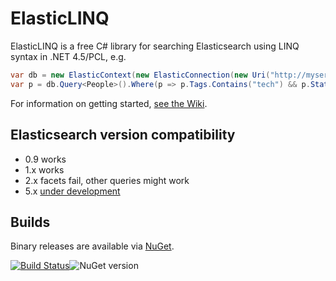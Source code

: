 # ElasticLINQ

ElasticLINQ is a free C# library for searching Elasticsearch using LINQ syntax in .NET 4.5/PCL, e.g.

```csharp
var db = new ElasticContext(new ElasticConnection(new Uri("http://myserver:9200")));
var p = db.Query<People>().Where(p => p.Tags.Contains("tech") && p.State == "WA");
```

For information on getting started, [see the Wiki](https://github.com/CenturyLinkCloud/ElasticLINQ/wiki/Getting-Started).

## Elasticsearch version compatibility

* 0.9 works
* 1.x works
* 2.x facets fail, other queries might work
* 5.x [under development](https://github.com/ElasticLINQ/ElasticLINQ/pull/105)

## Builds

Binary releases are available via [NuGet](http://www.nuget.org/packages/ElasticLinq/). 

[![Build Status](https://ci.appveyor.com/api/projects/status/7p4c73ocmmwjc05q/branch/master?svg=true)](https://ci.appveyor.com/project/ElasticLINQ/elasticlinq/)![NuGet version](https://img.shields.io/nuget/v/elasticlinq.svg?style=flat)
